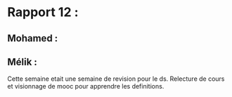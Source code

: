 # Rapport 12 :

## Mohamed : 

## Mélik : 

Cette semaine etait une semaine de revision pour le ds. Relecture de cours et visionnage de mooc pour apprendre les definitions.
